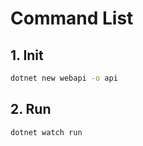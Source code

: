 # Command List

## 1. Init

```bash
dotnet new webapi -o api
```

## 2. Run

```bash
dotnet watch run
```
